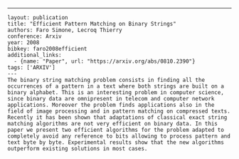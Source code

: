 ---
    layout: publication
    title: "Efficient Pattern Matching on Binary Strings"
    authors: Faro Simone, Lecroq Thierry
    conference: Arxiv
    year: 2008
    bibkey: faro2008efficient
    additional_links:
      - {name: "Paper", url: "https://arxiv.org/abs/0810.2390"}
    tags: ['ARXIV']
    ---
    The binary string matching problem consists in finding all the occurrences of a pattern in a text where both strings are built on a binary alphabet. This is an interesting problem in computer science, since binary data are omnipresent in telecom and computer network applications. Moreover the problem finds applications also in the field of image processing and in pattern matching on compressed texts. Recently it has been shown that adaptations of classical exact string matching algorithms are not very efficient on binary data. In this paper we present two efficient algorithms for the problem adapted to completely avoid any reference to bits allowing to process pattern and text byte by byte. Experimental results show that the new algorithms outperform existing solutions in most cases.